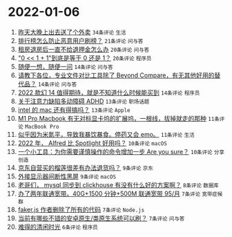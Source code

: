 # 2022-01-06

1. [昨天大晚上出去送了个外卖](https://www.v2ex.com/t/826500) `34条评论` `生活`
1. [排行榜怎么防止恶意用户刷榜？](https://www.v2ex.com/t/826487) `21条评论` `问与答`
1. [租房退房后一直不给退押金怎么办](https://www.v2ex.com/t/826511) `20条评论` `问与答`
1. ["0 << 1 + 1"到底是等于 0 还是 1？](https://www.v2ex.com/t/826484) `20条评论` `程序员`
1. [随便一想，随便一问](https://www.v2ex.com/t/826503) `14条评论` `问与答`
1. [请教下各位，专业文件对比工具除了 Beyond Compare，有无其他好用的替代品？](https://www.v2ex.com/t/826498) `14条评论` `问与答`
1. [2022 款幻 14 值得期待，就是不知道什么时候能买到](https://www.v2ex.com/t/826486) `14条评论` `程序员`
1. [关于注意力缺陷多动障碍 ADHD](https://www.v2ex.com/t/826520) `13条评论` `职场话题`
1. [intel 的 mac 还有得搞吗？](https://www.v2ex.com/t/826512) `13条评论` `Apple`
1. [M1 Pro Macbook 有无对标显卡坞的扩展坞，一根线，拔掉就走的那种](https://www.v2ex.com/t/826504) `11条评论` `MacBook Pro`
1. [似乎因为米氮平，导致我暴饮暴食。停药又会 emo。](https://www.v2ex.com/t/826497) `11条评论` `生活`
1. [2022 年， Alfred 比 Spotlight 好用吗？](https://www.v2ex.com/t/826521) `10条评论` `macOS`
1. [一个小工具：为你需要谨慎操作的命令增加一步 Are you sure？](https://www.v2ex.com/t/826505) `10条评论` `分享创造`
1. [京东自营买的榴莲很差有办法退货吗？](https://www.v2ex.com/t/826509) `9条评论` `京东`
1. [外接显示器间断性黑屏](https://www.v2ex.com/t/826506) `9条评论` `macOS`
1. [老哥们， mysql 同步到 clickhouse 有没有什么好的方案啊？](https://www.v2ex.com/t/826507) `8条评论` `数据库`
1. [办了两年联通宽带。40G+1500 分钟+500M 联通宽带 95/月](https://www.v2ex.com/t/826516) `7条评论` `宽带症候群`
1. [faker.js 作者删除了所有的代码](https://www.v2ex.com/t/826515) `7条评论` `Node.js`
1. [当前有哪些不错的安卓原生/类原生系统可以刷？](https://www.v2ex.com/t/826492) `7条评论` `问与答`
1. [难得的清闲时光](https://www.v2ex.com/t/826522) `6条评论` `程序员`
